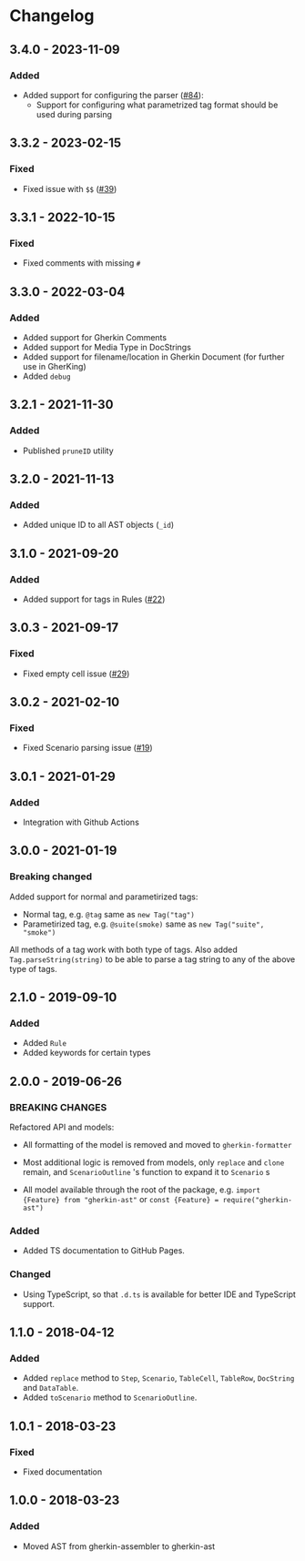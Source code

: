 # Changelog

## 3.4.0 - 2023-11-09

### Added

* Added support for configuring the parser ([#84](https://github.com/gherking/gherking/issues/39)):
  * Support for configuring what parametrized tag format should be used during parsing

## 3.3.2 - 2023-02-15

### Fixed

* Fixed issue with `$$` ([#39](https://github.com/gherking/gherkin-ast/issues/39))

## 3.3.1 - 2022-10-15

### Fixed

* Fixed comments with missing `#`

## 3.3.0 - 2022-03-04

### Added

* Added support for Gherkin Comments
* Added support for Media Type in DocStrings
* Added support for filename/location in Gherkin Document (for further use in GherKing)
* Added `debug`

## 3.2.1 - 2021-11-30

### Added

* Published `pruneID` utility

## 3.2.0 - 2021-11-13

### Added

* Added unique ID to all AST objects (`_id`)

## 3.1.0 - 2021-09-20

### Added

* Added support for tags in Rules ([#22](https://github.com/gherking/gherkin-ast/issues/22))

## 3.0.3 - 2021-09-17

### Fixed

* Fixed empty cell issue ([#29](https://github.com/gherking/gherkin-ast/issues/29))

## 3.0.2 - 2021-02-10

### Fixed

* Fixed Scenario parsing issue ([#19](https://github.com/gherking/gherkin-ast/issues/19))

## 3.0.1 - 2021-01-29

### Added

* Integration with Github Actions

## 3.0.0 - 2021-01-19

### Breaking changed

Added support for normal and parametirized tags:

* Normal tag, e.g. `@tag` same as `new Tag("tag")`
* Parametirized tag, e.g. `@suite(smoke)` same as `new Tag("suite", "smoke")`

All methods of a tag work with both type of tags. Also added `Tag.parseString(string)` to be able to parse a tag string to any of the above type of tags.

## 2.1.0 - 2019-09-10

### Added

* Added `Rule`
* Added keywords for certain types

## 2.0.0 - 2019-06-26

### BREAKING CHANGES

Refactored API and models:
 - All formatting of the model is removed and moved to `gherkin-formatter`

 - Most additional logic is removed from models, only `replace` and `clone` remain, and `ScenarioOutline` 's function to expand it to `Scenario` s
 - All model available through the root of the package, e.g. `import {Feature} from "gherkin-ast"` or `const {Feature} = require("gherkin-ast")`

### Added

* Added TS documentation to GitHub Pages.

### Changed

* Using TypeScript, so that `.d.ts` is available for better IDE and TypeScript support.

## 1.1.0 - 2018-04-12

### Added

* Added `replace` method to `Step`,  `Scenario`,  `TableCell`,  `TableRow`,  `DocString` and `DataTable`.
* Added `toScenario` method to `ScenarioOutline`.

## 1.0.1 - 2018-03-23

### Fixed

* Fixed documentation

## 1.0.0 - 2018-03-23

### Added

* Moved AST from gherkin-assembler to gherkin-ast
